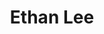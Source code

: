 ---
avatar: /images/people/ethanlee.jpg
avatar_small: /images/people/ethanlee_small.jpg
bio: 'Linux porter, developer of FNA, FAudio. FEZ, Transistor, Celeste, Streets of
  Rage 4, Dust: AET, Eversion, Apotheon, Rogue Legacy, VVVVVV, Dream Daddy, Owlboy
  and more.'
homepage: http://www.flibitijibibo.com/
instagram: null
linkedin: null
title: Ethan Lee
twitter: https://twitter.com/flibitijibibo
type: guest
username: ethanlee
youtube: null
---